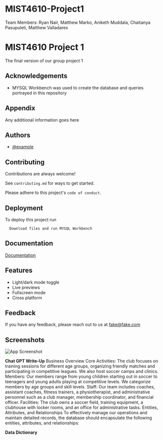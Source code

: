 # MIST4610-Project1

Team Members: Ryan Nair, Matthew Marko, Aniketh Muddala, Chaitanya Pasupuleti, Matthew Valladares


# MIST4610 Project 1

The final version of our group project 1

## Acknowledgements

 -  MYSQL Workbench was used to create the database and queries portrayed in this repository


## Appendix

Any additional information goes here


## Authors

- [@example](https://www.github.com/example)


## Contributing

Contributions are always welcome!

See `contributing.md` for ways to get started.

Please adhere to this project's `code of conduct`.


## Deployment

To deploy this project run

```required
  Download files and run MYSQL Workbench
```


## Documentation

[Documentation](https://linktodocumentation)


## Features

- Light/dark mode toggle
- Live previews
- Fullscreen mode
- Cross platform


## Feedback

If you have any feedback, please reach out to us at fake@fake.com


## Screenshots

![App Screenshot](https://via.placeholder.com/468x300?text=App+Screenshot+Here)



**Chat GPT Write-Up**
Business Overview
Core Activities: The club focuses on training sessions for different age groups, organizing friendly matches and participating in competitive leagues. We also host soccer camps and clinics.
Members: Our members range from young children starting out in soccer to teenagers and young adults playing at competitive levels. We categorize members by age groups and skill levels.
Staff: Our team includes coaches, assistant coaches, fitness trainers, a physiotherapist, and administrative personnel such as a club manager, membership coordinator, and financial officer.
Facilities: The club owns a soccer field, training equipment, a clubhouse with locker rooms, and an office for administrative tasks.
Entities, Attributes, and Relationships
To effectively manage our operations and maintain detailed records, the database should encapsulate the following entities, attributes, and relationships:



**Data Dictionary**



